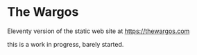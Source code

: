 # The Wargos

Eleventy version of the static web site at https://thewargos.com

this is a work in progress, barely started.
